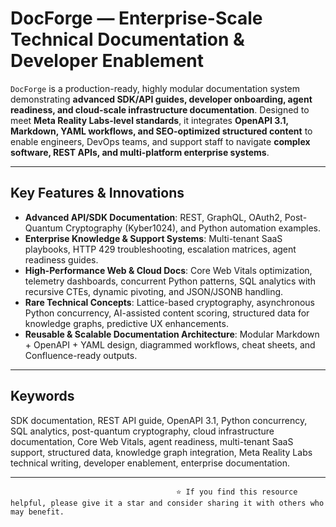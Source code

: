 # DocForge — Enterprise-Scale Technical Documentation & Developer Enablement

`DocForge` is a production-ready, highly modular documentation system demonstrating **advanced SDK/API guides, developer onboarding, agent readiness, and cloud-scale infrastructure documentation**. Designed to meet **Meta Reality Labs-level standards**, it integrates **OpenAPI 3.1, Markdown, YAML workflows, and SEO-optimized structured content** to enable engineers, DevOps teams, and support staff to navigate **complex software, REST APIs, and multi-platform enterprise systems**.

---

## Key Features & Innovations

- **Advanced API/SDK Documentation**: REST, GraphQL, OAuth2, Post-Quantum Cryptography (Kyber1024), and Python automation examples.  
- **Enterprise Knowledge & Support Systems**: Multi-tenant SaaS playbooks, HTTP 429 troubleshooting, escalation matrices, agent readiness guides.  
- **High-Performance Web & Cloud Docs**: Core Web Vitals optimization, telemetry dashboards, concurrent Python patterns, SQL analytics with recursive CTEs, dynamic pivoting, and JSON/JSONB handling.  
- **Rare Technical Concepts**: Lattice-based cryptography, asynchronous Python concurrency, AI-assisted content scoring, structured data for knowledge graphs, predictive UX enhancements.  
- **Reusable & Scalable Documentation Architecture**: Modular Markdown + OpenAPI + YAML design, diagrammed workflows, cheat sheets, and Confluence-ready outputs.

---

## Keywords

SDK documentation, REST API guide, OpenAPI 3.1, Python concurrency, SQL analytics, post-quantum cryptography, cloud infrastructure documentation, Core Web Vitals, agent readiness, multi-tenant SaaS support, structured data, knowledge graph integration, Meta Reality Labs technical writing, developer enablement, enterprise documentation.


---

                                         ⭐️ If you find this resource helpful, please give it a star and consider sharing it with others who may benefit.
